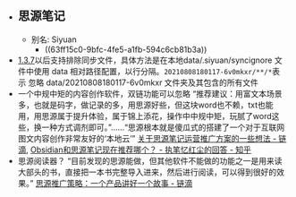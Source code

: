 - ## 思源笔记
	- 别名: Siyuan
		- ((63ff15c0-9bfc-4fe5-a1fb-594c6cb81b3a))
- [1.3.7](https://ld246.com/article/1632819524446)以后支持排除同步文件，具体方法是在本地data/.siyuan/syncignore 文件中使用 data 相对路径配置，以行分隔。`20210808180117-6v0mkxr/**/*`表示 忽略 data/20210808180117-6v0mkxr 文件夹及其包含的所有文件
- 一个中规中矩的内容创作软件，双链功能可以忽略 “推荐建议：用富文本场景多，也就是码字，做记录的多，用思源好些，但这块word也不赖，txt也能用，用思源属于提升体验，属于锦上添花，操作中中规中矩，玩腻了word这些，换一种方式调剂即可。”……“思源根本就是傻瓜式的搭建了一个对于互联网图文内容创作非常友好的‘本地云’” [关于思源笔记运营推广方案的一些想法 - 链滴](https://ld246.com/article/1682605061067), [Obsidian和思源笔记现在推荐哪个？ - 执笔忆红尘的回答 - 知乎](https://www.zhihu.com/question/587284718/answer/2984171150)
- 思源阅读器？ “目前发现的思源能做，但其他软件不能做的功能之一是用来读大部头的书，直接把一本书完整导入进来，然后进行阅读，可以得到很好的效果。” [思源推广策略：一个产品讲好一个故事 - 链滴](https://ld246.com/article/1682659166424)